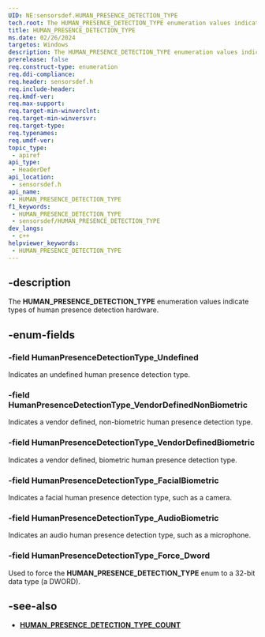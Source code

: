 ```yaml
---
UID: NE:sensorsdef.HUMAN_PRESENCE_DETECTION_TYPE
tech.root: The HUMAN_PRESENCE_DETECTION_TYPE enumeration values indicate types of human presence detection hardware.
title: HUMAN_PRESENCE_DETECTION_TYPE
ms.date: 02/26/2024
targetos: Windows
description: The HUMAN_PRESENCE_DETECTION_TYPE enumeration values indicate types of human presence detection hardware.
prerelease: false
req.construct-type: enumeration
req.ddi-compliance: 
req.header: sensorsdef.h
req.include-header: 
req.kmdf-ver: 
req.max-support: 
req.target-min-winverclnt: 
req.target-min-winversvr: 
req.target-type: 
req.typenames: 
req.umdf-ver: 
topic_type:
 - apiref
api_type:
 - HeaderDef
api_location:
 - sensorsdef.h
api_name:
 - HUMAN_PRESENCE_DETECTION_TYPE
f1_keywords:
 - HUMAN_PRESENCE_DETECTION_TYPE
 - sensorsdef/HUMAN_PRESENCE_DETECTION_TYPE
dev_langs:
 - c++
helpviewer_keywords:
 - HUMAN_PRESENCE_DETECTION_TYPE
---
```


## -description

The **HUMAN_PRESENCE_DETECTION_TYPE** enumeration values indicate types of human presence detection hardware.

## -enum-fields

### -field HumanPresenceDetectionType_Undefined

Indicates an undefined human presence detection type.

### -field HumanPresenceDetectionType_VendorDefinedNonBiometric

Indicates a vendor defined, non-biometric human presence detection type.

### -field HumanPresenceDetectionType_VendorDefinedBiometric

Indicates a vendor defined, biometric human presence detection type.

### -field HumanPresenceDetectionType_FacialBiometric

Indicates a facial human presence detection type, such as a camera.

### -field HumanPresenceDetectionType_AudioBiometric

Indicates an audio human presence detection type, such as a microphone.

### -field HumanPresenceDetectionType_Force_Dword

Used to force the **HUMAN_PRESENCE_DETECTION_TYPE** enum to a 32-bit data type (a DWORD).

## -see-also

- **[HUMAN_PRESENCE_DETECTION_TYPE_COUNT](ne-sensorsdef-human_presence_detection_type_count.md)**
